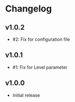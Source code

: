 # Changelog

## v1.0.2
- #2: Fix for configuration file

## v1.0.1
- #1: Fix for Level parameter

## v1.0.0

- Initial release
